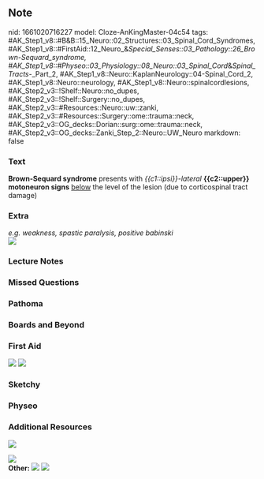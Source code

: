 ## Note
nid: 1661020716227
model: Cloze-AnKingMaster-04c54
tags: #AK_Step1_v8::#B&B::15_Neuro::02_Structures::03_Spinal_Cord_Syndromes, #AK_Step1_v8::#FirstAid::12_Neuro_&_Special_Senses::03_Pathology::26_Brown-Sequard_syndrome, #AK_Step1_v8::#Physeo::03_Physiology::08_Neuro::03_Spinal_Cord_&_Spinal_Tracts_-_Part_2, #AK_Step1_v8::Neuro::KaplanNeurology::04-Spinal_Cord_2, #AK_Step1_v8::Neuro::neurology, #AK_Step1_v8::Neuro::spinalcordlesions, #AK_Step2_v3::!Shelf::Neuro::no_dupes, #AK_Step2_v3::!Shelf::Surgery::no_dupes, #AK_Step2_v3::#Resources::Neuro::uw::zanki, #AK_Step2_v3::#Resources::Surgery::ome::trauma::neck, #AK_Step2_v3::OG_decks::Dorian::surg::ome::trauma::neck, #AK_Step2_v3::OG_decks::Zanki_Step_2::Neuro::UW_Neuro
markdown: false

### Text
<div>
  <b>Brown-Sequard syndrome</b> presents with
  <i>{{c1::ipsi}}-lateral</i> <b>{{c2::upper}} motoneuron signs</b>
  <u>below</u> the level of the lesion (due to corticospinal tract
  damage)
</div>

### Extra
<div>
  <i>e.g. weakness, spastic paralysis, positive babinski</i>
</div>
<div><img src="paste-2684354560615.jpg"></div>

### Lecture Notes


### Missed Questions


### Pathoma


### Boards and Beyond


### First Aid
<img src="tmpplUDyq.png"> <img src="tmpmt1mr1.png">

### Sketchy


### Physeo


### Additional Resources
<img src="paste-76f2a46d3b886aca29ed58f5aecc437758dc9b9b.jpg"
class="resizer">
<div><img src="big_5c6166ebebf55.jpg" class=
"resizer"></div><b>Other:</b> <img src="tmpqv4KhQ.png" class= 
"resizer"> <img src="tmpR7fSIt.png" class="resizer">
